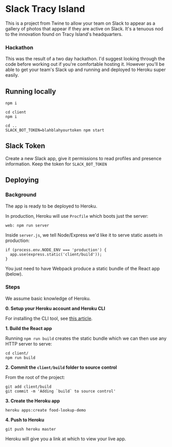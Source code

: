 # Slack Tracy Island

This is a project from Twine to allow your team on Slack to appear as a gallery of photos that appear if they are active on Slack. It's a tenuous nod to the innovation found on Tracy Island's headquarters.

### Hackathon

This was the result of a two day hackathon. I'd suggest looking through the code before working out if you're comfortable hosting it.
However you'll be able to get your team's Slack up and running and deployed to Heroku super easily.

## Running locally

```
npm i

cd client
npm i

cd ..
SLACK_BOT_TOKEN=blahblahyourtoken npm start
```

## Slack Token

Create a new Slack app, give it permissions to read profiles and presence information. Keep the token for `SLACK_BOT_TOKEN` 

## Deploying

### Background

The app is ready to be deployed to Heroku.

In production, Heroku will use `Procfile` which boots just the server:

```
web: npm run server
```

Inside `server.js`, we tell Node/Express we'd like it to serve static assets in production:

```
if (process.env.NODE_ENV === 'production') {
  app.use(express.static('client/build'));
}
```

You just need to have Webpack produce a static bundle of the React app (below).

### Steps

We assume basic knowledge of Heroku.

**0. Setup your Heroku account and Heroku CLI**

For installing the CLI tool, see [this article](https://devcenter.heroku.com/articles/heroku-command-line).

**1. Build the React app**

Running `npm run build` creates the static bundle which we can then use any HTTP server to serve:

```
cd client/
npm run build
```

**2. Commit the `client/build` folder to source control**

From the root of the project:

```
git add client/build
git commit -m 'Adding `build` to source control'
```

**3. Create the Heroku app**

```
heroku apps:create food-lookup-demo
```

**4. Push to Heroku**

```
git push heroku master
```

Heroku will give you a link at which to view your live app.
